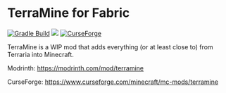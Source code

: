 # TerraMine for Fabric
[![Gradle Build](https://github.com/jakeb072001/TerraMine/actions/workflows/build.yml/badge.svg)](https://github.com/jakeb072001/TerraMine/actions/workflows/build.yml) [![](https://jitpack.io/v/jakeb072001/TerraMine.svg)](https://jitpack.io/#jakeb072001/Terramine) 
[![CurseForge](https://cf.way2muchnoise.eu/629183.svg)](https://www.curseforge.com/minecraft/mc-mods/terra-mine)

TerraMine is a WIP mod that adds everything (or at least close to) from Terraria into Minecraft.


Modrinth: https://modrinth.com/mod/terramine

CurseForge: https://www.curseforge.com/minecraft/mc-mods/terramine
